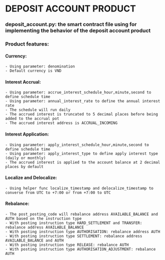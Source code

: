 # DEPOSIT ACCOUNT PRODUCT
### deposit_account.py: the smart contract file using for implementing the behavior of the deposit account product
### Product features:
#### Currency:
    - Using parameter: denomination
    - Default currency is VND
#### Interest Accrual:
    - Using parameter: accrue_interest_schedule_hour,minute,second to define schedule time
    - Using parameter: annual_interest_rate to define the annual interest rate
    - The schedule will run daily
    - The accrued interest is truncated to 5 decimal places before being added to the accrual pot
    - The accrued interest address is ACCRUAL_INCOMING
#### Interest Application:
    - Using parameter: apply_interest_schedule_hour,minute,second to define schedule time
    - Using parameter: apply_interest_type to define apply interest type (daily or monthly)
    - The accrued interest is applied to the account balance at 2 decimal places by default
#### Localize and Delocalize:
    - Using helper func localize_timestamp and delocalize_timestamp to converse from UTC to +7:00 or from +7:00 to UTC
#### Rebalance:
    - The post_posting_code will rebalance address AVAILABLE_BALANCE and AUTH based on the instruction type
    - With posting instruction type HARD_SETTLEMENT and TRANSFER: rebalance address AVAILABLE_BALANCE
    - With posting instruction type AUTHORISATION: rebalance address AUTH
    - With posting instruction type SETTLEMENT: rebalance address AVAILABLE_BALANCE and AUTH
    - With posting instruction type RELEASE: rebalance AUTH
    - With posting instruction type AUTHORISATION_ADJUSTMENT: rebalance AUTH


